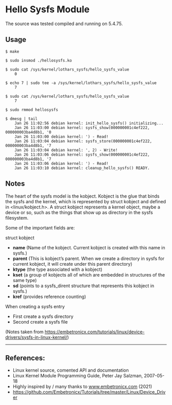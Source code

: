 # Hello Sysfs Module

The source was tested compiled and running on 5.4.75.  


## Usage

```
$ make

$ sudo insmod ./hellosysfs.ko

$ sudo cat /sys/kernel/lothars_sysfs/hello_sysfs_value
    0

$ echo 7 | sudo tee -a /sys/kernel/lothars_sysfs/hello_sysfs_value
    7

$ sudo cat /sys/kernel/lothars_sysfs/hello_sysfs_value
    7

$ sudo rmmod hellosysfs

$ dmesg | tail
    Jan 26 11:02:56 debian kernel: init_hello_sysfs() initializing...
    Jan 26 11:03:00 debian kernel: sysfs_show(000000001c4ef222, 000000003ba4d8b1, '0
    Jan 26 11:03:00 debian kernel: ') - Read!
    Jan 26 11:03:04 debian kernel: sysfs_store(000000001c4ef222, 000000003ba4d8b1, '7
    Jan 26 11:03:04 debian kernel: ', 2) - Write!
    Jan 26 11:03:06 debian kernel: sysfs_show(000000001c4ef222, 000000003ba4d8b1, '7
    Jan 26 11:03:06 debian kernel: ') - Read!
    Jan 26 11:03:10 debian kernel: cleanup_hello_sysfs() READY.

```

## Notes

The heart of the sysfs model is the kobject. Kobject is the glue that binds the sysfs and the kernel, which is represented by struct kobject and defined in <linux/kobject.h>. A struct kobject represents a kernel object, maybe a device or so, such as the things that show up as directory in the sysfs filesystem.  

Some of the important fields are:  

struct kobject  
 * **name** (Name of the kobject. Current kobject is created with this name in sysfs.)
 * **parent** (This is kobject’s parent. When we create a directory in sysfs for current kobject, it will create under this parent directory)
 * **ktype** (the type associated with a kobject)
 * **kset** (a group of kobjects all of which are embedded in structures of the same type)
 * **sd** (points to a sysfs_dirent structure that represents this kobject in sysfs.)
 * **kref** (provides reference counting)

When creating a sysfs entry  
 * First create a sysfs directory
 * Second create a sysfs file

(Notes taken from https://embetronicx.com/tutorials/linux/device-drivers/sysfs-in-linux-kernel/)


---

## References:
 * Linux kernel source, comented API and documentation
 * Linux Kernel Module Programming Guide, Peter Jay Salzman, 2007-05-18
 * Highly inspired by / many thanks to www.embetronicx.com (2021)
 * https://github.com/Embetronicx/Tutorials/tree/master/Linux/Device_Driver
